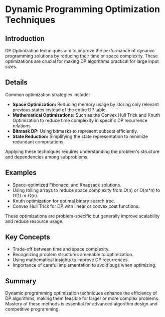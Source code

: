 # Dynamic Programming Optimization Techniques

## Introduction

DP Optimization techniques aim to improve the performance of dynamic programming solutions by reducing their time or space complexity. These optimizations are crucial for making DP algorithms practical for large input sizes.

## Details

Common optimization strategies include:

- **Space Optimization:** Reducing memory usage by storing only relevant previous states instead of the entire DP table.
- **Mathematical Optimizations:** Such as the Convex Hull Trick and Knuth Optimization to reduce time complexity in specific DP recurrence relations.
- **Bitmask DP:** Using bitmasks to represent subsets efficiently.
- **State Reduction:** Simplifying the state representation to minimize redundant computations.

Applying these techniques requires understanding the problem's structure and dependencies among subproblems.

## Examples

- Space-optimized Fibonacci and Knapsack solutions.
- Using rolling arrays to reduce space complexity from O(n) or O(m*n) to O(1) or O(n).
- Knuth optimization for optimal binary search tree.
- Convex Hull Trick for DP with linear or convex cost functions.

These optimizations are problem-specific but generally improve scalability and reduce resource usage.

## Key Concepts

- Trade-off between time and space complexity.
- Recognizing problem structures amenable to optimization.
- Using mathematical insights to improve DP recurrences.
- Importance of careful implementation to avoid bugs when optimizing.

## Summary

Dynamic programming optimization techniques enhance the efficiency of DP algorithms, making them feasible for larger or more complex problems. Mastery of these methods is essential for advanced algorithm design and competitive programming.
